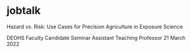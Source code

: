 # jobtalk

Hazard vs. Risk: Use Cases for Precision Agriculture in Exposure Science

DEOHS Faculty Candidate Seminar
Assistant Teaching Professor
21 March 2022
